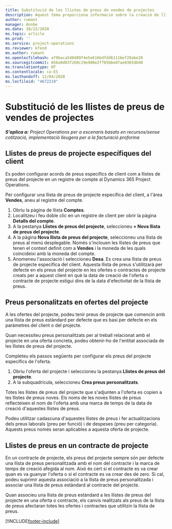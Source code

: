 ```yaml
---
title: Substitució de les llistes de preus de vendes de projectes
description: Aquest tema proporciona informació sobre la creació de llistes de preus de vendes personalitzades.
author: rumant
manager: Annbe
ms.date: 10/22/2020
ms.topic: article
ms.prod: ''
ms.service: project-operations
ms.reviewer: kfend
ms.author: rumant
ms.openlocfilehash: af9baca540d89f4e5e616bdfdd6111bef29abe28
ms.sourcegitcommit: 656a9d03f260c29e988e2ff05b6e07ae0365d6d0
ms.translationtype: HT
ms.contentlocale: ca-ES
ms.lasthandoff: 12/04/2020
ms.locfileid: "4672219"
---
```

# <a name="override-project-sales-price-lists"></a>Substitució de les llistes de preus de vendes de projectes

_**S'aplica a:** Project Operations per a escenaris basats en recursos/sense cotització, implementació lleugera per a la facturació proforma_

## <a name="customer-specific-project-price-lists"></a>Llistes de preus de projecte específiques del client

Es poden configurar acords de preus específics de client com a llistes de preus del projecte en un registre de compte al Dynamics 365 Project Operations.

Per configurar una llista de preus de projecte específica del client, a l'àrea **Vendes**, aneu al registre del compte.

1. Obriu la pàgina de llista **Comptes**.
2. Localitzeu i feu doble clic en un registre de client per obrir la pàgina **Detalls del compte**.
3. A la pestanya **Llistes de preus del projecte**, seleccioneu **+ Nova llista de preus del projecte**.
4. A la pàgina **Nova llista de preus del projecte**, seleccioneu una llista de preus al menú desplegable. Només s'inclouen les llistes de preus que tenen el context definit com a **Vendes** i la moneda de les quals coincideixi amb la moneda del compte.
5. Anomeneu l'associació i seleccioneu **Desa**. Es crea una llista de preus de projecte específica del client. Aquesta llista de preus s'utilitzarà per defecte en els preus del projecte en les ofertes o contractes de projecte creats per a aquest client en què la data de creació de l'oferta o contracte de projecte estigui dins de la data d'efectivitat de la llista de preus.

## <a name="custom-pricing-on-project-quotes"></a>Preus personalitzats en ofertes del projecte

A les ofertes del projecte, podeu tenir preus de projecte que comencin amb una llista de preus estàndard per defecte que es basi per defecte en els paràmetres del client o del projecte.

Quan necessiteu preus personalitzats per al treball relacionat amb el projecte en una oferta concreta, podeu obtenir-ho de l'entitat associada de les llistes de preus del projecte.

Completeu els passos següents per configurar els preus del projecte específics de l'oferta.

1. Obriu l'oferta del projecte i seleccioneu la pestanya **Llistes de preus del projecte**.
2. A la subquadrícula, seleccioneu **Crea preus personalitzats**.

Totes les llistes de preus del projecte que s'adjunten a l'oferta es copien a les llistes de preus noves. Els noms de les noves llistes de preus reflecteixen el nom de l'oferta amb una marca de temps de la data de creació d'aquestes llistes de preus.

Podeu utilitzar cadascuna d'aquestes llistes de preus i fer actualitzacions dels preus laborals (preu per funció) i de despeses (preu per categoria). Aquests preus només seran aplicables a aquesta oferta de projecte.

## <a name="price-lists-on-a-project-contract"></a>Llistes de preus en un contracte de projecte

En un contracte de projecte, els preus del projecte sempre són per defecte una llista de preus personalitzada amb el nom del contracte i la marca de temps de creació afegida al nom. Això és cert si el contracte es va crear quan es va guanyar l'oferta o si el contracte es va crear des de zero. Si cal, podeu suprimir aquesta associació a la llista de preus personalitzada i associar una llista de preus estàndard al contracte del projecte.

Quan associeu una llista de preus estàndard a les llistes de preus del projecte en una oferta o contracte, els canvis realitzats als preus de la llista de preus afectaran totes les ofertes i contractes que utilitzin la llista de preus.


[!INCLUDE[footer-include](../includes/footer-banner.md)]